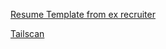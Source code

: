 [Resume Template from ex recruiter](https://www.reddit.com/r/jobs/comments/7y8k6p/im_an_exrecruiter_for_some_of_the_top_companies/?utm_source=share&utm_medium=android_app&utm_name=androidcss&utm_term=1&utm_content=2)

[Tailscan](https://tailscan.com/?ref=producthunt)
